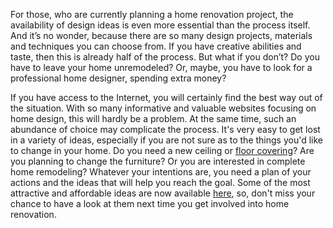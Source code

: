 For those, who are currently planning a home renovation project, the availability of design ideas is even more essential than the process itself. And it’s no wonder, because there are so many design projects, materials and techniques you can choose from. If you have creative abilities and taste, then this is already half of the process. But what if you don’t? Do you have to leave your home unremodeled? Or, maybe, you have to look for a professional home designer, spending extra money?

If you have access to the Internet, you will certainly find the best way out of the situation. With so many informative and valuable websites focusing on home design, this will hardly be a problem. At the same time, such an abundance of choice may complicate the process. It's very easy to get lost in a variety of ideas, especially if you are not sure as to the things you'd like to change in your home. Do you need a new ceiling or <a href="http://www.smalldesignideas.com/everything-need-know-floor-coverings-apartment.html">floor covering</a>? Are you planning to change the furniture? Or you are interested in complete home remodeling? Whatever your intentions are, you need a plan of your actions and the ideas that will help you reach the goal. Some of the most attractive and affordable ideas are now available <a href="http://www.smalldesignideas.com/">here</a>, so, don't miss your chance to have a look at them next time you get involved into home renovation.
